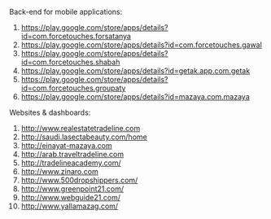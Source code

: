 Back-end for mobile applications:
1.	https://play.google.com/store/apps/details?id=com.forcetouches.forsatanya
2.	https://play.google.com/store/apps/details?id=com.forcetouches.gawal
3.	https://play.google.com/store/apps/details?id=com.forcetouches.shabah
4.	https://play.google.com/store/apps/details?id=getak.app.com.getak
5.	https://play.google.com/store/apps/details?id=com.forcetouches.groupaty
6.	https://play.google.com/store/apps/details?id=mazaya.com.mazaya

Websites & dashboards:
1.	http://www.realestatetradeline.com
2.	http://saudi.lasectabeauty.com/home
3.	http://einayat-mazaya.com
4.	http://arab.traveltradeline.com
5.	http://tradelineacademy.com/
6.	http://www.zinaro.com
7.	http://www.500dropshippers.com/
8.	http://www.greenpoint21.com/
9.	http://www.webguide21.com/
10.	http://www.yallamazag.com/
